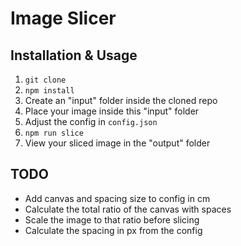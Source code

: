 # Image Slicer

## Installation & Usage

1. `git clone`
2. `npm install`
3. Create an "input" folder inside the cloned repo
4. Place your image inside this "input" folder
5. Adjust the config in `config.json`
6. `npm run slice`
7. View your sliced image in the "output" folder

## TODO

- Add canvas and spacing size to config in cm
- Calculate the total ratio of the canvas with spaces
- Scale the image to that ratio before slicing
- Calculate the spacing in px from the config